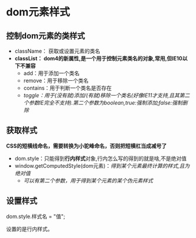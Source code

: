 # dom元素样式

## 控制dom元素的类样式

- className： 获取或设置元素的类名
- **classList： dom4的新属性,是一个用于控制元素类名的对象,常用,但IE10以下不兼容**
  - add：用于添加一个类名
  - remove：用于移除一个类名
  - contains：用于判断一个类名是否存在
  - *toggle：用于(没有就)添加/(有就)移除一个类名(好像IE11才支持,且其第二个参数IE完全不支持).第二个参数为boolean,true:强制添加;false:强制删除*


## 获取样式

**CSS的短横线命名，需要转换为小驼峰命名，否则把短横杠当成减号了**

- dom.style：只能得到**行内样式**对象,行内怎么写的得到的就是啥,不是绝对值
- window.getComputedStyle(dom元素)：*得到某个元素最终计算的样式,且为绝对值*
  - *可以有第二个参数，用于得到某个元素的某个伪元素样式*

## 设置样式

dom.style.样式名 = "值";

设置的是行内样式。